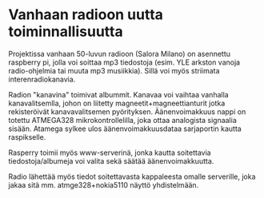 # Vanhaan radioon uutta toiminnallisuutta

Projektissa vanhaan 50-luvun radioon (Salora Milano) on asennettu raspberry pi, jolla voi soittaa mp3 tiedostoja (esim. YLE arkston vanoja radio-ohjelmia tai muuta mp3 musiikkia). Sillä voi myös striimata interenradiokanavia. 

Radion "kanavina" toimivat albummit. Kanavaa voi vaihtaa vanhalla kanavalitsemlla, johon on liitetty magneetit+magneettianturit jotka rekisteröivät kanavavalitsemen pyörityksen. Äänenvoimakkuus nappi on totettu ATMEGA328 mikrokontrollelilla, joka ottaa analogista signaalia sisään. Atamega sylkee ulos äänenvoimakkuusdataa sarjaportin kautta raspikselle.

Rasperry toimii myös www-serverinä, jonka kautta soitettavia tiedostoja/albumeja voi valita sekä säätää äänenvoimakkuutta.

Radio lähettää myös tiedot soitettavasta kappaleesta omalle serverille, joka jakaa sitä mm. atmge328+nokia5110 näyttö yhdistelmään. 

[](radio.jpg")
